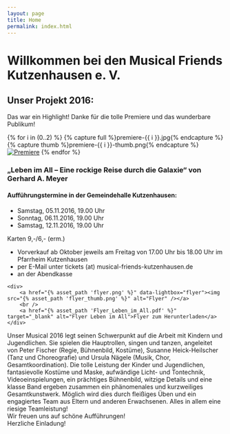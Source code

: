 ```yaml
---
layout: page
title: Home
permalink: index.html
---
```


# Willkommen bei den Musical Friends Kutzenhausen e. V.

## Unser Projekt 2016:

<div class="premiere">
  Das war ein Highlight! Danke für die tolle Premiere und das wunderbare Publikum!

  <p class="thumbs">
    {% for i in (0..2) %}
      {% capture full %}premiere-{{ i }}.jpg{% endcapture %}
      {% capture thumb %}premiere-{{ i }}-thumb.png{% endcapture %}
      <a href="{% asset_path '{{ full }}' %}" data-lightbox="premiere"><img src="{% asset_path '{{ thumb }}' %}" alt="Premiere" /></a>
    {% endfor %}
  </p>
</div>

<div class="border rows">
  <div class="cols">
    <div>
      <h3>„Leben im All – Eine rockige Reise durch die Galaxie“ von Gerhard A. Meyer</h3>
      <h4>Aufführungstermine in der Gemeindehalle Kutzenhausen:</h4>
      <ul>
        <li>Samstag, 05.11.2016, 19.00 Uhr</li>
        <li>Sonntag, 06.11.2016, 19.00 Uhr</li>
        <li>Samstag, 12.11.2016, 19.00 Uhr</li>
      </ul>
      Karten 9,-/6,- (erm.)
      <ul>
        <li>Vorverkauf ab Oktober jeweils am Freitag von 17.00 Uhr bis 18.00 Uhr im Pfarrheim Kutzenhausen</li>
        <li>per E-Mail unter tickets (at) musical-friends-kutzenhausen.de</li>
        <li>an der Abendkasse</li>
      </ul>
    </div>

    <div>
        <a href="{% asset_path 'flyer.png' %}" data-lightbox="flyer"><img src="{% asset_path 'flyer_thumb.png' %}" alt="Flyer" /></a>
        <br />
        <a href="{% asset_path 'Flyer_Leben_im_All.pdf' %}" target="_blank" alt="Flyer Leben im All">Flyer zum Herunterladen</a>
    </div>
  </div>

  <div>
    Unser Musical 2016 legt seinen Schwerpunkt auf die Arbeit mit Kindern und Jugendlichen. Sie spielen die Hauptrollen, singen und tanzen, angeleitet von Peter Fischer (Regie, Bühnenbild, Kostüme), Susanne Heick-Heilscher (Tanz und Choreografie) und Ursula Nägele (Musik, Chor, Gesamtkoordination). Die tolle Leistung der Kinder und Jugendlichen, fantasievolle Kostüme und Maske, aufwändige Licht- und Tontechnik, Videoeinspielungen, ein prächtiges Bühnenbild, witzige Details und eine klasse Band ergeben zusammen ein phänomenales und kurzweiliges Gesamtkunstwerk. Möglich wird dies durch fleißiges Üben und ein engagiertes Team aus Eltern und anderen Erwachsenen. Alles in allem eine riesige Teamleistung!
  </div>
  <div>
    Wir freuen uns auf schöne Aufführungen!
  </div>
  <div>
    Herzliche Einladung!
  </div>
</div>


